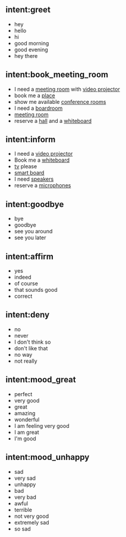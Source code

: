 ## intent:greet
- hey
- hello
- hi
- good morning
- good evening
- hey there

## intent:book_meeting_room
- I need a [meeting room](facility_type) with [video projector](equipment)
- book me a [place](facility_type) 
- show me available [conference rooms](facility_type) 
- I need a [boardroom](facility_type)
- [meeting room](facility_type) 
- reserve a [hall](facility_type) and a [whiteboard](equipment) 

<!-- label the equipment entity here -->
## intent:inform
- I need a [video projector](equipment)
- Book me a [whiteboard](equipment)
- [tv](equipment) please
- [smart board](equipment) 
- I need [speakers](equipment) 
- reserve a [microphones](equipment) 

## intent:goodbye
- bye
- goodbye
- see you around
- see you later

## intent:affirm
- yes
- indeed
- of course
- that sounds good
- correct

## intent:deny
- no
- never
- I don't think so
- don't like that
- no way
- not really

## intent:mood_great
- perfect
- very good
- great
- amazing
- wonderful
- I am feeling very good
- I am great
- I'm good

## intent:mood_unhappy
- sad
- very sad
- unhappy
- bad
- very bad
- awful
- terrible
- not very good
- extremely sad
- so sad
